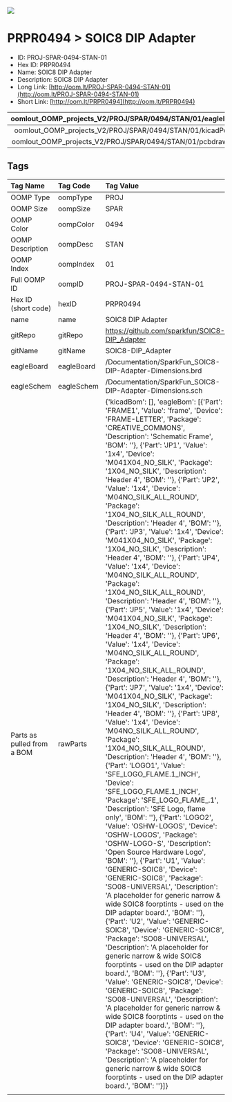 


  
![][im]
# PRPR0494 > SOIC8 DIP Adapter

- ID: PROJ-SPAR-0494-STAN-01
- Hex ID: PRPR0494
- Name: SOIC8 DIP Adapter
- Description: SOIC8 DIP Adapter
- Long Link: [http://oom.lt/PROJ-SPAR-0494-STAN-01](http://oom.lt/PROJ-SPAR-0494-STAN-01)
- Short Link: [http://oom.lt/PRPR0494](http://oom.lt/PRPR0494)
  

|oomlout_OOMP_projects_V2/PROJ/SPAR/0494/STAN/01/eagleImage.png|oomlout_OOMP_projects_V2/PROJ/SPAR/0494/STAN/01/eagleSchemImage.png|oomlout_OOMP_projects_V2/PROJ/SPAR/0494/STAN/01/kicadPcb3dFront.png|oomlout_OOMP_projects_V2/PROJ/SPAR/0494/STAN/01/kicadPcb3dBack.png|
| :---: | :---: | :---: | :---: |
|oomlout_OOMP_projects_V2/PROJ/SPAR/0494/STAN/01/kicadPcb3d.png|oomlout_OOMP_projects_V2/PROJ/SPAR/0494/STAN/01/bomBack.png|oomlout_OOMP_projects_V2/PROJ/SPAR/0494/STAN/01/bomFront.png|oomlout_OOMP_projects_V2/PROJ/SPAR/0494/STAN/01/pcbdraw.svg|
|oomlout_OOMP_projects_V2/PROJ/SPAR/0494/STAN/01/pcbdrawBack.svg||||

## Tags
  

|Tag Name|Tag Code|Tag Value|
| :--- | :--- | :--- |
|OOMP Type|oompType|PROJ|
|OOMP Size|oompSize|SPAR|
|OOMP Color|oompColor|0494|
|OOMP Description|oompDesc|STAN|
|OOMP Index|oompIndex|01|
|Full OOMP ID|oompID|PROJ-SPAR-0494-STAN-01|
|Hex ID (short code)|hexID|PRPR0494|
|name|name|SOIC8 DIP Adapter|
|gitRepo|gitRepo|https://github.com/sparkfun/SOIC8-DIP_Adapter|
|gitName|gitName|SOIC8-DIP_Adapter|
|eagleBoard|eagleBoard|/Documentation/SparkFun_SOIC8-DIP-Adapter-Dimensions.brd|
|eagleSchem|eagleSchem|/Documentation/SparkFun_SOIC8-DIP-Adapter-Dimensions.sch|
|Parts as pulled from a BOM|rawParts|{'kicadBom': [], 'eagleBom': [{'Part': 'FRAME1', 'Value': 'frame', 'Device': 'FRAME-LETTER', 'Package': 'CREATIVE_COMMONS', 'Description': 'Schematic Frame', 'BOM': ''}, {'Part': 'JP1', 'Value': '1x4', 'Device': 'M041X04_NO_SILK', 'Package': '1X04_NO_SILK', 'Description': 'Header 4', 'BOM': ''}, {'Part': 'JP2', 'Value': '1x4', 'Device': 'M04NO_SILK_ALL_ROUND', 'Package': '1X04_NO_SILK_ALL_ROUND', 'Description': 'Header 4', 'BOM': ''}, {'Part': 'JP3', 'Value': '1x4', 'Device': 'M041X04_NO_SILK', 'Package': '1X04_NO_SILK', 'Description': 'Header 4', 'BOM': ''}, {'Part': 'JP4', 'Value': '1x4', 'Device': 'M04NO_SILK_ALL_ROUND', 'Package': '1X04_NO_SILK_ALL_ROUND', 'Description': 'Header 4', 'BOM': ''}, {'Part': 'JP5', 'Value': '1x4', 'Device': 'M041X04_NO_SILK', 'Package': '1X04_NO_SILK', 'Description': 'Header 4', 'BOM': ''}, {'Part': 'JP6', 'Value': '1x4', 'Device': 'M04NO_SILK_ALL_ROUND', 'Package': '1X04_NO_SILK_ALL_ROUND', 'Description': 'Header 4', 'BOM': ''}, {'Part': 'JP7', 'Value': '1x4', 'Device': 'M041X04_NO_SILK', 'Package': '1X04_NO_SILK', 'Description': 'Header 4', 'BOM': ''}, {'Part': 'JP8', 'Value': '1x4', 'Device': 'M04NO_SILK_ALL_ROUND', 'Package': '1X04_NO_SILK_ALL_ROUND', 'Description': 'Header 4', 'BOM': ''}, {'Part': 'LOGO1', 'Value': 'SFE_LOGO_FLAME.1_INCH', 'Device': 'SFE_LOGO_FLAME.1_INCH', 'Package': 'SFE_LOGO_FLAME_.1', 'Description': 'SFE Logo, flame only', 'BOM': ''}, {'Part': 'LOGO2', 'Value': 'OSHW-LOGOS', 'Device': 'OSHW-LOGOS', 'Package': 'OSHW-LOGO-S', 'Description': 'Open Source Hardware Logo', 'BOM': ''}, {'Part': 'U1', 'Value': 'GENERIC-SOIC8', 'Device': 'GENERIC-SOIC8', 'Package': 'SO08-UNIVERSAL', 'Description': 'A placeholder for generic narrow & wide SOIC8 foorptints - used on the DIP adapter board.', 'BOM': ''}, {'Part': 'U2', 'Value': 'GENERIC-SOIC8', 'Device': 'GENERIC-SOIC8', 'Package': 'SO08-UNIVERSAL', 'Description': 'A placeholder for generic narrow & wide SOIC8 foorptints - used on the DIP adapter board.', 'BOM': ''}, {'Part': 'U3', 'Value': 'GENERIC-SOIC8', 'Device': 'GENERIC-SOIC8', 'Package': 'SO08-UNIVERSAL', 'Description': 'A placeholder for generic narrow & wide SOIC8 foorptints - used on the DIP adapter board.', 'BOM': ''}, {'Part': 'U4', 'Value': 'GENERIC-SOIC8', 'Device': 'GENERIC-SOIC8', 'Package': 'SO08-UNIVERSAL', 'Description': 'A placeholder for generic narrow & wide SOIC8 foorptints - used on the DIP adapter board.', 'BOM': ''}]}|
||||



[im]: PROJ/SPAR/0494/STAN/01/kicadPcb3d_450.png
